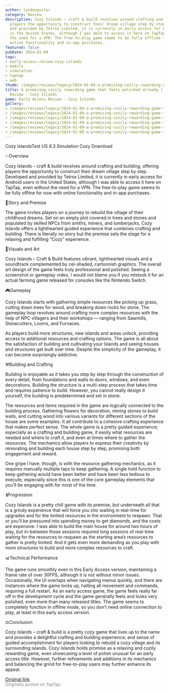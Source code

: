 ```yaml
---
author: lyndonguitar
category: Review
description: Cozy Islands – craft & build revolves around crafting and building, offering
  players the opportunity to construct their dream village step by step. Developed
  and provided by Tetrox Limited, it is currently in early access for Android users
  in the United States, although I was able to access it here on TapTap, even without
  the need for a VPN. The free-to-play game seems to be fully offline for now with
  online functionality and in-app purchases.
featured: false
pubDate: 2024-01-09
tags:
- early-access-review-cozy-islands
- mobile
- simulation
- taptap
- web
thumb: /images/reviews/legacy/2024-01-09-a-promising-cozily-rewarding-game-that-feels-polished-already--early-access-review---cozy-0.avif
title: A promising cozily rewarding game that feels polished already | Early Access
  Review - Cozy Islands
game: Early Access Review - Cozy Islands
gallery:
- /images/reviews/legacy/2024-01-09-a-promising-cozily-rewarding-game-that-feels-polished-already--early-access-review---cozy-0.avif
- /images/reviews/legacy/2024-01-09-a-promising-cozily-rewarding-game-that-feels-polished-already--early-access-review---cozy-1.avif
- /images/reviews/legacy/2024-01-09-a-promising-cozily-rewarding-game-that-feels-polished-already--early-access-review---cozy-2.avif
- /images/reviews/legacy/2024-01-09-a-promising-cozily-rewarding-game-that-feels-polished-already--early-access-review---cozy-3.avif
- /images/reviews/legacy/2024-01-09-a-promising-cozily-rewarding-game-that-feels-polished-already--early-access-review---cozy-4.avif
- /images/reviews/legacy/2024-01-09-a-promising-cozily-rewarding-game-that-feels-polished-already--early-access-review---cozy-5.avif
---
```

Cozy IslandsTest US
8.3
Simulation
Cozy
Download

✨Overview

Cozy Islands – craft & build revolves around crafting and building, offering players the opportunity to construct their dream village step by step. Developed and provided by Tetrox Limited, it is currently in early access for Android users in the United States, although I was able to access it here on TapTap, even without the need for a VPN. The free-to-play game seems to be fully offline for now with online functionality and in-app purchases.

📖Story and Premise

The game invites players on a journey to rebuild the village of their childhood dreams. Set on an empty plot covered in trees and stones and populated by skilled NPCs from smiths, miners, and lumberjacks, Cozy Islands offers a lighthearted guided experience that combines crafting and building.   There is literally no story but the premise sets the stage for a relaxing and fulfilling “Cozy” experience.

🎨Visuals and Art

Cozy Islands – Craft & Build features vibrant, lighthearted visuals and a soundtrack complemented by cel-shaded, cartoonish graphics. The overall art design of the game feels truly professional and polished. Seeing a screenshot or gameplay video, I would not blame you if you mistook it for an actual farming game released for consoles like the Nintendo Switch.

🎮Gameplay

Cozy Islands starts with gathering simple resources like picking up grass, cutting down trees for wood, and breaking down rocks for stone. The gameplay loop revolves around crafting more complex resources with the help of NPC villagers and their workshops —  ranging from Sawmills, Stonecutters, Looms, and Furnaces.

As players build more structures, new islands and areas unlock, providing access to additional resources and crafting options. The game is all about the satisfaction of building and cultivating your Islands and seeing houses and structures get built over time. Despite the simplicity of the gameplay, it can become surprisingly addictive.

⚒️Building and Crafting

Building is enjoyable as it takes you step by step through the construction of every detail, from foundations and walls to doors, windows, and even decorations. Building the structure is a multi-step process that takes time and requires patience to build. However, you cannot really design it yourself, the building is predetermined and set in stone.

The resources and items required in the game are logically connected to the building process. Gathering flowers for decoration, mining stones to build walls, and cutting wood into various variants for different sections of the house are some examples. It all contribute to a cohesive crafting experience that makes perfect sense. The whole game is a pretty guided experience; especially as a crafting and building game, it easily what resources are needed and where to craft it, and even at times where to gather the resources. The mechanics allow players to express their creativity by renovating and building each house step by step, promising both engagement and reward.

One gripe I have, though, is with the resource gathering mechanics, as it requires manually multiple taps to keep gathering. A single hold function to keep gathering would have been better and have been less tedious to execute, especially since this is one of the core gameplay elements that you'll be engaging with for most of the time.

⏫Progression

Cozy Islands is a pretty chill game with its premise, but underneath all that is a grindy experience that will force you into waiting in real-time for upgrades and for the limited resources in the environment to respawn. That or you’ll be pressured into spending money to get diamonds, and the costs are expensive. I was able to build the main house for around two hours of play, but in-between those sessions required long sessions of real-time waiting for the resources to respawn as the starting area’s resources to gather is pretty limited. And it gets even more demanding as you play with more structures to build and more complex resources to craft.

📊Technical Performance

The game runs smoothly even in this Early Access version, maintaining a frame rate of over 30FPS, although it is not without minor issues. Occasionally, the UI overlaps when navigating menus quickly, and there are instances where the game locks up, halting all movement and commands, requiring a full restart.  As an early access game, the game feels really far off in the development cycle and the game generally feels and looks very polished, even more than many released titles. The game seems to completely function in offline mode, so you don’t need online connection to play, at least in this early access version.

⚖️Conclusion

Cozy Islands – craft & build is a pretty cozy game that lives up to the name and provides a delightful crafting and building experience; and sense of guided accomplishment for players looking to rebuild a cozy village and its surrounding islands. Cozy Islands holds promise as a relaxing and cozily rewarding game, even showcasing a level of polish unusual for an early access title. However, further refinements and additions in its mechanics and balancing the grind for free-to-play users may further enhance its appeal.

[Original link](https://www.taptap.io/post/6800349)<br><span style="font-size: 0.95em; color: #888;">Originally posted on TapTap.</span>